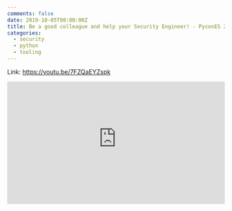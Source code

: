 ```yaml
---
comments: false
date: 2019-10-05T00:00:00Z
title: Be a good colleague and help your Security Engineer! - PyconES 2019 (EN)
categories:
  - security
  - python
  - tooling
---
```


Link: https://youtu.be/7FZQaEYZspk

<div style="position: relative; padding-bottom: 56.25%; height: 0; overflow: hidden;">
  <iframe src="https://www.youtube-nocookie.com/embed/7FZQaEYZspk" style="position: absolute; top: 0; left: 0; width: 100%; height: 100%; border:0;" allowfullscreen title="Adam Števko - Be a good colleague and help your Security Engineer!"></iframe>
</div>